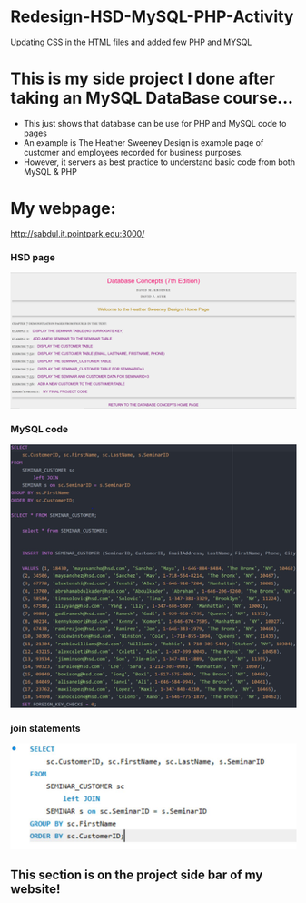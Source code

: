 # Redesign-HSD-MySQL-PHP-Activity
Updating CSS in the HTML files and added few PHP and MYSQL

# This is my side project I done after taking an MySQL DataBase course...

- This just shows that database can be use for PHP and MySQL code to pages
- An example is The Heather Sweeney Design is example page of customer and employees recorded for business purposes.
- However, it servers as best practice to understand basic code from both MySQL & PHP

# My webpage:

http://sabdul.it.pointpark.edu:3000/

### HSD page
![HSD](img/HSD.JPG)

### MySQL code
![MYSQL](img/SQL.JPG)

### join statements
![JOIN](img/JOIN.JPG)





## This section is on the project side bar of my website!
